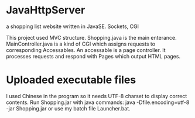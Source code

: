 # JavaHttpServer
a shopping list website written in JavaSE. Sockets, CGI


This project used MVC structure.
Shopping.java is the main enterance.
MainController.java is a kind of CGI which assigns requests to corresponding Accessables. An accessable is a page controller. It processes requests and respond with Pages which output HTML pages.

# Uploaded executable files
I used Chinese in the program so it needs UTF-8 charset to display correct contents.
Run Shopping.jar with java commands: java -Dfile.encoding=utf-8 -jar Shopping.jar or use my batch file Launcher.bat.
